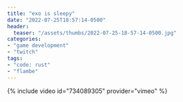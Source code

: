 ```yaml
---
title: "exo is sleepy"
date: "2022-07-25T18:57:14-0500"
header:
  teaser: "/assets/thumbs/2022-07-25-18-57-14-0500.jpg"
categories:
- "game development"
- "twitch"
tags:
- "code: rust"
- "flambe"
---
```

{% include video id="734089305" provider="vimeo" %}
